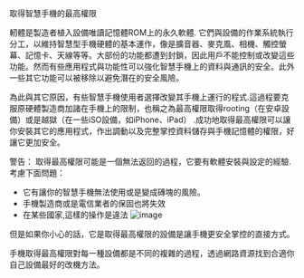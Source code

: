 [Title]: # (取得智慧手機的最高權限)
[Difficulty]: # (行家)
[Order]: # (9)

取得智慧手機的最高權限

軔體是製造者植入設備唯讀記憶體ROM上的永久軟體. 它們與設備的作業系統執行分工，以維持智慧型手機硬體的基本運作，像是擴音器、麥克風、相機、觸控螢幕、記憶卡、天線等等。大部份的功能都遭到封鎖，因此用戶不能控制或改變這些功能。然而有些應用程式與功能性可以強化智慧手機上的資料與通訊的安全。此外一些其它功能可以被移除以避免潛在的安全風險。

為此與其它原因，有些智慧手機使用者選擇改變其手機上運行的程式.這過程要克服原硬體製造商加諸在手機上的限制，也稱之為最高權限取得rooting（在安卓設備）或是越獄（在一些iSO設備，如iPhone、iPad） .成功地取得最高權限可以讓你安裝其它的應用程式，作出調動以及完整掌控資料儲存與手機記憶體的權限，好讓它更加安全。

警告： 取得最高權限可能是一個無法返回的過程，它要有軟體安裝與設定的經驗. 考慮下面問題：

* 它有讓你的智慧手機無法使用或是變成磚塊的風險。
* 手機製造商或是電信業者的保固也將失效
* 在某些國家,這樣的操作是違法
![image](mobileexp1.png)

但是如果你小心的話，它是取得最高權限的設備是讓手機更安全掌控的直接方式。

手機取得最高權限對每一種設備都是不同的複雜的過程，透過網路資源找到合適你自己設備最好的改機方法。